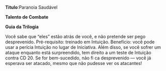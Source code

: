 **Titulo**:Paranoia Saudável

**Talento de Combate**

**Guia da Trilogia**

 Você sabe que “eles” estão atrás de você, e não pretende ser pego desprevenido. Pré-requisito: treinado em Intuição. Benefício: você pode usar a perícia Intuição no lugar de Iniciativa. Além disso, se você sofrer um ataque enquanto está surpreendido, tem direito a um teste de Intuição contra CD 20. Se for bem-sucedido, não fi ca desprevenido — você já esperava ser atacado, mesmo que não pudesse ver os atacantes!